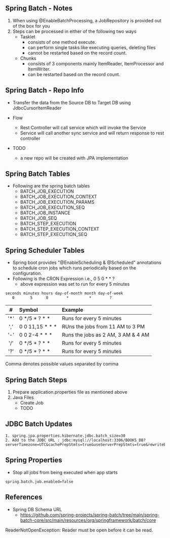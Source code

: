 ## Spring Batch - Notes
1. When using @EnableBatchProcessing, a JobRepository is provided out of the box for you
2. Steps can be processed in either of the following two ways 
   - Tasklet
     - consists of one method execute.
     - can perform single tasks like executing queries, deleting files
     - cannot be restarted based on the record count.
   - Chunks
     - consists of 3 components mainly ItemReader, ItemProcessor and ItemWriter.
     - can be restarted based on the record count.

## Spring Batch - Repo Info
- Transfer the data from the Source DB to Target DB using JdbcCursorItemReader
- Flow
  - Rest Controller will call service which will invoke the Service
  - Service will call another sync service and will return response to rest controller
  
- TODO 
  - a new repo will be created with JPA implementation 

## Spring Batch Tables

- Following are the spring batch tables
  - BATCH_JOB_EXECUTION 
  - BATCH_JOB_EXECUTION_CONTEXT 
  - BATCH_JOB_EXECUTION_PARAMS 
  - BATCH_JOB_EXECUTION_SEQ 
  - BATCH_JOB_INSTANCE 
  - BATCH_JOB_SEQ 
  - BATCH_STEP_EXECUTION 
  - BATCH_STEP_EXECUTION_CONTEXT 
  - BATCH_STEP_EXECUTION_SEQ

## Spring Scheduler Tables

- Spring boot provides "@EnableScheduling & @Scheduled" annotations to schedule cron jobs which runs periodically based on the configuration.
- Following is the CRON Expression i.e., 0 5 0 * * ?
  - above expression was set to run for every 5 minutes

```
seconds minutes hours day-of-month month day-of-week
   0       5      0        *         *        ?
```

|  #  | Symbol          |Example
|:---:|:----------------|:--- |
| '*' | 0 */5 * ? * *   | Runs for every 5 minutes
| ',' | 0 0 11,15 * * * | RUns the jobs from 11 AM to 3 PM
| '-' | 0 0 2-4 * * *   | Runs the jobs as 2 AM, 3 AM & 4 AM
| '/' | 0 */5 * ? * *    | Runs for every 5 minutes
| '?' | 0 */5 * ? * *    | Runs for every 5 minutes


Comma denotes possible values separated by comma

## Spring Batch Steps
1. Prepare application.properties file as mentioned above
2. Java Files
    - Create Job
    - TODO

## JDBC Batch Updates

```
1. spring.jpa.properties.hibernate.jdbc.batch_size=30
2. Add to the JDBC URL : jdbc:mysql://localhost:3306/BOOKS_DB?serverTimezone=UTC&cachePrepStmts=true&useServerPrepStmts=true&rewriteBatchedStatements=true
```

## Spring Properties

- Stop all jobs from being executed when app starts

```properties
spring.batch.job.enabled=false
```

## References

- Spring DB Schema URL
  - https://github.com/spring-projects/spring-batch/tree/main/spring-batch-core/src/main/resources/org/springframework/batch/core



ReaderNotOpenException: Reader must be open before it can be read.
